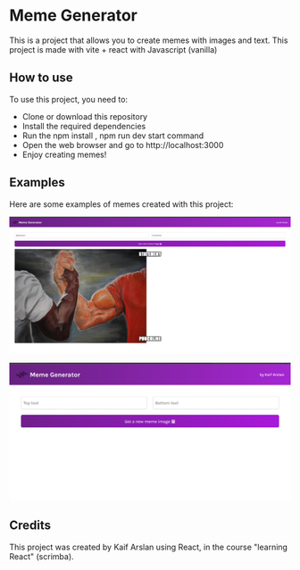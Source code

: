 # Meme Generator

This is a project that allows you to create memes with images and text.
This project is made with vite + react with Javascript (vanilla)

## How to use

To use this project, you need to:

- Clone or download this repository
- Install the required dependencies
- Run the npm install , npm run dev start command
- Open the web browser and go to http://localhost:3000
- Enjoy creating memes!

## Examples

Here are some examples of memes created with this project:

![Project at Startup](Screenshot1.png)

![Project working (it requires some styling fixes)](Screenshot2.png)


## Credits

This project was created by Kaif Arslan using React, in the course "learning React" (scrimba).
